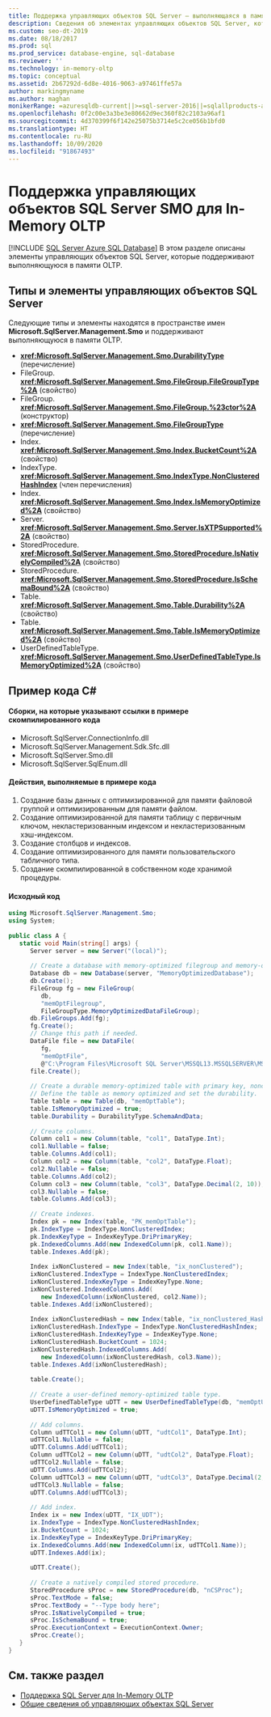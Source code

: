 ```yaml
---
title: Поддержка управляющих объектов SQL Server — выполняющаяся в памяти OLTP
description: Сведения об элементах управляющих объектов SQL Server, которые поддерживают выполняющуюся в памяти OLTP. Обзор типов и членов в пространстве имен Microsoft.SqlServer.Management.Smo.
ms.custom: seo-dt-2019
ms.date: 08/18/2017
ms.prod: sql
ms.prod_service: database-engine, sql-database
ms.reviewer: ''
ms.technology: in-memory-oltp
ms.topic: conceptual
ms.assetid: 2b67292d-6d8e-4016-9063-a97461ffe57a
author: markingmyname
ms.author: maghan
monikerRange: =azuresqldb-current||>=sql-server-2016||=sqlallproducts-allversions||>=sql-server-linux-2017||=azuresqldb-mi-current
ms.openlocfilehash: 0f2c00e3a3be3e80662d9ec360f82c2103a96af1
ms.sourcegitcommit: 4d370399f6f142e25075b3714e5c2ce056b1bfd0
ms.translationtype: HT
ms.contentlocale: ru-RU
ms.lasthandoff: 10/09/2020
ms.locfileid: "91867493"
---
```

# <a name="sql-server-management-objects-support-for-in-memory-oltp"></a>Поддержка управляющих объектов SQL Server SMO для In-Memory OLTP
[!INCLUDE [SQL Server Azure SQL Database](../../includes/applies-to-version/sql-asdb.md)]
В этом разделе описаны элементы управляющих объектов SQL Server, которые поддерживают выполняющуюся в памяти OLTP.  

## <a name="smo-types-and-members"></a>Типы и элементы управляющих объектов SQL Server

Следующие типы и элементы находятся в пространстве имен **Microsoft.SqlServer.Management.Smo** и поддерживают выполняющуюся в памяти OLTP.

- **<xref:Microsoft.SqlServer.Management.Smo.DurabilityType>** (перечисление)
- FileGroup. **<xref:Microsoft.SqlServer.Management.Smo.FileGroup.FileGroupType%2A>** (свойство)
- FileGroup. **<xref:Microsoft.SqlServer.Management.Smo.FileGroup.%23ctor%2A>** (конструктор)
- **<xref:Microsoft.SqlServer.Management.Smo.FileGroupType>** (перечисление)
- Index. **<xref:Microsoft.SqlServer.Management.Smo.Index.BucketCount%2A>** (свойство)
- IndexType. **<xref:Microsoft.SqlServer.Management.Smo.IndexType.NonClusteredHashIndex>** (член перечисления)
- Index. **<xref:Microsoft.SqlServer.Management.Smo.Index.IsMemoryOptimized%2A>** (свойство)
- Server. **<xref:Microsoft.SqlServer.Management.Smo.Server.IsXTPSupported%2A>** (свойство)
- StoredProcedure. **<xref:Microsoft.SqlServer.Management.Smo.StoredProcedure.IsNativelyCompiled%2A>** (свойство)
- StoredProcedure. **<xref:Microsoft.SqlServer.Management.Smo.StoredProcedure.IsSchemaBound%2A>** (свойство)
- Table. **<xref:Microsoft.SqlServer.Management.Smo.Table.Durability%2A>** (свойство)
- Table. **<xref:Microsoft.SqlServer.Management.Smo.Table.IsMemoryOptimized%2A>** (свойство)
- UserDefinedTableType. **<xref:Microsoft.SqlServer.Management.Smo.UserDefinedTableType.IsMemoryOptimized%2A>** (свойство)

## <a name="c-code-example"></a>Пример кода C#

#### <a name="assemblies-referenced-by-the-compiled-code-example"></a>Сборки, на которые указывают ссылки в примере скомпилированного кода

- Microsoft.SqlServer.ConnectionInfo.dll
- Microsoft.SqlServer.Management.Sdk.Sfc.dll
- Microsoft.SqlServer.Smo.dll
- Microsoft.SqlServer.SqlEnum.dll

#### <a name="actions-taken-in-the-code-example"></a>Действия, выполняемые в примере кода

1. Создание базы данных с оптимизированной для памяти файловой группой и оптимизированным для памяти файлом.  
2. Создание оптимизированной для памяти таблицу с первичным ключом, некластеризованным индексом и некластеризованным хэш-индексом.  
3. Создание столбцов и индексов.  
4. Создание оптимизированного для памяти пользовательского табличного типа.  
5. Создание скомпилированной в собственном коде хранимой процедуры.

#### <a name="source-code"></a>Исходный код
  
```csharp
using Microsoft.SqlServer.Management.Smo;  
using System;  
  
public class A {  
   static void Main(string[] args) {  
      Server server = new Server("(local)");  
  
      // Create a database with memory-optimized filegroup and memory-optimized file.
      Database db = new Database(server, "MemoryOptimizedDatabase");  
      db.Create();  
      FileGroup fg = new FileGroup(
         db,
         "memOptFilegroup",
         FileGroupType.MemoryOptimizedDataFileGroup);  
      db.FileGroups.Add(fg);  
      fg.Create();  
      // Change this path if needed.
      DataFile file = new DataFile(
         fg,
         "memOptFile",
         @"C:\Program Files\Microsoft SQL Server\MSSQL13.MSSQLSERVER\MSSQL\DATA\MSSQLmemOptFileName");  
      file.Create();  
  
      // Create a durable memory-optimized table with primary key, nonclustered index and nonclustered hash index.
      // Define the table as memory optimized and set the durability.
      Table table = new Table(db, "memOptTable");  
      table.IsMemoryOptimized = true;  
      table.Durability = DurabilityType.SchemaAndData;  
  
      // Create columns.
      Column col1 = new Column(table, "col1", DataType.Int);  
      col1.Nullable = false;  
      table.Columns.Add(col1);  
      Column col2 = new Column(table, "col2", DataType.Float);  
      col2.Nullable = false;  
      table.Columns.Add(col2);  
      Column col3 = new Column(table, "col3", DataType.Decimal(2, 10));  
      col3.Nullable = false;  
      table.Columns.Add(col3);  
  
      // Create indexes.
      Index pk = new Index(table, "PK_memOptTable");  
      pk.IndexType = IndexType.NonClusteredIndex;  
      pk.IndexKeyType = IndexKeyType.DriPrimaryKey;  
      pk.IndexedColumns.Add(new IndexedColumn(pk, col1.Name));  
      table.Indexes.Add(pk);  
  
      Index ixNonClustered = new Index(table, "ix_nonClustered");  
      ixNonClustered.IndexType = IndexType.NonClusteredIndex;  
      ixNonClustered.IndexKeyType = IndexKeyType.None;  
      ixNonClustered.IndexedColumns.Add(
         new IndexedColumn(ixNonClustered, col2.Name));  
      table.Indexes.Add(ixNonClustered);  
  
      Index ixNonClusteredHash = new Index(table, "ix_nonClustered_Hash");  
      ixNonClusteredHash.IndexType = IndexType.NonClusteredHashIndex;  
      ixNonClusteredHash.IndexKeyType = IndexKeyType.None;  
      ixNonClusteredHash.BucketCount = 1024;  
      ixNonClusteredHash.IndexedColumns.Add(
         new IndexedColumn(ixNonClusteredHash, col3.Name));  
      table.Indexes.Add(ixNonClusteredHash);  
  
      table.Create();  
  
      // Create a user-defined memory-optimized table type.
      UserDefinedTableType uDTT = new UserDefinedTableType(db, "memOptUDTT");  
      uDTT.IsMemoryOptimized = true;  
  
      // Add columns.
      Column udTTCol1 = new Column(uDTT, "udtCol1", DataType.Int);  
      udTTCol1.Nullable = false;  
      uDTT.Columns.Add(udTTCol1);  
      Column udTTCol2 = new Column(uDTT, "udtCol2", DataType.Float);  
      udTTCol2.Nullable = false;  
      uDTT.Columns.Add(udTTCol2);  
      Column udTTCol3 = new Column(uDTT, "udtCol3", DataType.Decimal(2, 10));  
      udTTCol3.Nullable = false;  
      uDTT.Columns.Add(udTTCol3);  
  
      // Add index.
      Index ix = new Index(uDTT, "IX_UDT");  
      ix.IndexType = IndexType.NonClusteredHashIndex;  
      ix.BucketCount = 1024;  
      ix.IndexKeyType = IndexKeyType.DriPrimaryKey;  
      ix.IndexedColumns.Add(new IndexedColumn(ix, udTTCol1.Name));  
      uDTT.Indexes.Add(ix);  
  
      uDTT.Create();  
  
      // Create a natively compiled stored procedure.
      StoredProcedure sProc = new StoredProcedure(db, "nCSProc");  
      sProc.TextMode = false;  
      sProc.TextBody = "--Type body here";  
      sProc.IsNativelyCompiled = true;  
      sProc.IsSchemaBound = true;  
      sProc.ExecutionContext = ExecutionContext.Owner;  
      sProc.Create();  
   }  
}  
```  
  
## <a name="see-also"></a>См. также раздел  

- [Поддержка SQL Server для In-Memory OLTP](./transact-sql-support-for-in-memory-oltp.md)
- [Общие сведения об управляющих объектах SQL Server](../server-management-objects-smo/overview-smo.md)